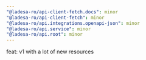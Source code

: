 ```yaml
---
"@ladesa-ro/api-client-fetch.docs": minor
"@ladesa-ro/api-client-fetch": minor
"@ladesa-ro/api.integrations.openapi-json": minor
"@ladesa-ro/api.service": minor
"@ladesa-ro/api.root": minor
---
```


feat: v1 with a lot of new resources
